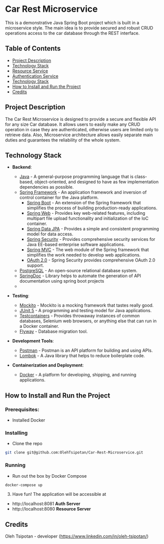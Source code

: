 # Car Rest Microservice

This is a demonstrative Java Spring Boot project which is built in a microservice style. The main idea is to provide secured and robust CRUD operations access to the car database through the REST interface.

## Table of Contents
- [Project Description](#project-description)
- [Technology Stack](#technology-stack)
- [Resource Service](#resource-service)
- [Authentication Service](#authentication-service)
- [Technology Stack](#technology-stack)
- [How to Install and Run the Project](#how-to-install-and-run-the-project)
- [Credits](#credits)

## Project Description
The Car Rest Microservice is designed to provide a secure and flexible API for any size Car database. It allows users to easily make any CRUD operation in case they are authenticated, otherwise users are limited only to retrieve data.
Also, Microservice architecture allows easily separate main duties and guarantees the reliability of the whole system.

## Technology Stack

- **Backend**:
  - [Java](https://www.java.com/) - A general-purpose programming language that is class-based, object-oriented, and designed to have as few implementation dependencies as possible.
  - [Spring Framework](https://spring.io/) - An application framework and inversion of control container for the Java platform.
    - [Spring Boot](https://spring.io/projects/spring-boot) - An extension of the Spring framework that simplifies the process of building production-ready applications.
    - [Spring Web](https://docs.spring.io/spring-framework/docs/current/reference/html/web.html) - Provides key web-related features, including multipart file upload functionality and initialization of the IoC container.
    - [Spring Data JPA](https://spring.io/projects/spring-data-jpa) - Provides a simple and consistent programming model for data access.
    - [Spring Security](https://spring.io/projects/spring-security) - Provides comprehensive security services for Java EE-based enterprise software applications.
    - [Spring MVC](https://docs.spring.io/spring-framework/docs/current/reference/html/web.html) - The web module of the Spring framework that simplifies the work needed to develop web applications.
    - [OAuth 2.0](https://docs.spring.io/spring-security/reference/servlet/oauth2/index.html) - Spring Security provides comprehensive OAuth 2.0 support.
  - [PostgreSQL](https://www.postgresql.org/) - An open-source relational database system.
  - [SpringDoc](https://springdoc.org/) - Library helps to automate the generation of API documentation using spring boot projects
  - 
- **Testing**:
  - [Mockito](https://site.mockito.org/) - Mockito is a mocking framework that tastes really good.
  - [JUnit 5](https://junit.org/junit5/) - A programming and testing model for Java applications.
  - [Testcontainers](https://www.testcontainers.org/) - Provides throwaway instances of common databases, Selenium web browsers, or anything else that can run in a Docker container.
  - [Flyway](https://flywaydb.org/) - Database migration tool.
  
- **Development Tools**:
  - [Postman](https://www.postman.com/) - Postman is an API platform for building and using APIs.
  - [Lombok](https://projectlombok.org/) - A Java library that helps to reduce boilerplate code.

- **Containerization and Deployment**:
  - [Docker](https://www.docker.com/) - A platform for developing, shipping, and running applications.



## How to Install and Run the Project
### Prerequisites:

- Installed Docker

### Installing 
- Clone the repo

```sh
git clone git@github.com:OlehTsipotan/Car-Rest-Microservice.git
```

### Running
- Run out the box by Docker Compose
```sh
docker-compose up
```
3. Have fun!
The application will be accessible at 
- http://localhost:8081 **Auth Server**
- http://localhost:8080 **Resource Server**

## Credits
Oleh Tsipotan - developer (https://www.linkedin.com/in/oleh-tsipotan/)
